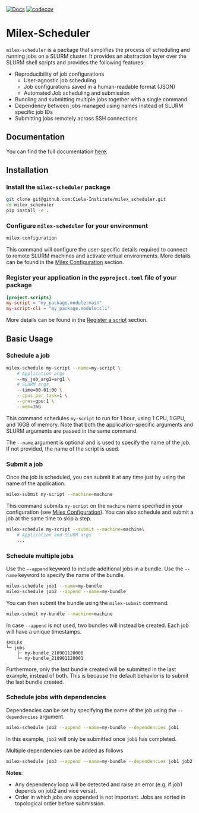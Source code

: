 [![Docs](https://readthedocs.org/projects/milex-scheduler/badge/?version=latest)](https://milex-scheduler.readthedocs.io/en/latest/?badge=latest)
[![codecov](https://codecov.io/gh/Ciela-Institute/milex_scheduler/graph/badge.svg?token=Pk5zRgoJCb)](https://codecov.io/gh/Ciela-Institute/milex_scheduler)

# Milex-Scheduler

`milex-scheduler` is a package that simplifies the process of scheduling and
running jobs on a SLURM cluster. It provides an abstraction layer over the SLURM
shell scripts and provides the following features:

- Reproducibility of job configurations
  - User-agnostic job scheduling
  - Job configurations saved in a human-readable format (JSON)
  - Automated Job scheduling and submission
- Bundling and submitting multiple jobs together with a single command
- Dependency between jobs managed using names instead of SLURM specific job IDs
- Submitting jobs remotely across SSH connections

## Documentation

You can find the full documentation [here](https://milex-scheduler.readthedocs.io/en/latest/).

## Installation

### Install the `milex-scheduler` package

```bash
git clone git@github.com:Ciela-Institute/milex_scheduler.git
cd milex_scheduler
pip install -e .
```

### Configure `milex-scheduler` for your environment

```bash
milex-configuration
```

This command will configure the user-specific details required to connect to
remote SLURM machines and activate virtual environments.
More details can be found in the [Milex Configuration](#Milex-Configuration) section.

### Register your application in the `pyproject.toml` file of your package

```toml
[project.scripts]
my-script = "my_package.module:main"
my-script-cli = "my_package.module:cli"
```

More details can be found in the [Register a script](#Register-a-script)
section.

## Basic Usage

### Schedule a job

```bash
milex-schedule my-script --name=my-script \
    # Application args
    --my_job_arg1=arg1 \
    # SLURM args
    --time=00-01:00 \
    --cpus_per_task=1 \
    --gres=gpu:1 \
    --mem=16G
```

This command schedules `my-script` to run for 1 hour, using 1 CPU, 1 GPU, and
16GB of memory. Note that both the application-specific arguments and SLURM
arguments are passed in the same command.

The `--name` argument is optional and is used to specify the name of the job. If
not provided, the name of the script is used.

### Submit a job

Once the job is scheduled, you can submit it at any time just by using the name
of the application.

```bash
milex-submit my-script --machine=machine
```

This command submits `my-script` on the `machine` name specified in your
configuration (see [Milex Configuration](#Milex-Configuration)). You can also
schedule and submit a job at the same time to skip a step.

```bash
milex-schedule my-script --submit --machine=machine\
    # Application and SLURM args
    ...
```

### Schedule multiple jobs

Use the `--append` keyword to include additional jobs in a bundle. Use the
`--name` keyword to specify the name of the bundle.

```bash
milex-schedule job1 --name=my-bundle
milex-schedule job2 --append --name=my-bundle
```

You can then submit the bundle using the `milex-submit` command.
```bash
milex-submit my-bundle --machine=machine
```

In case `--append` is not used, two bundles will instead be created.
Each job will have a unique timestamps.
```
$MILEX
└─ jobs
    ├─ my-bundle_210901120000
    └─ my-bundle_210901120001
```
Furthermore, only the last bundle created will be submitted in the last example,
instead of both. This is because the default behavior is to submit the last bundle created.

<!--TODO:-->
<!--If you wanted to launch a bundle created previously to the last one, -->
<!--you can use the `--date` argument. The bundle submitted will be the -->
<!--one closest to the date specified (in an absolute sense).-->
<!--```bash-->
<!--```-->

### Schedule jobs with dependencies

Dependencies can be set by specifying the name of the job
using the `--dependencies` argument.
```bash
milex-schedule job2 --append --name=my-bundle --dependencies job1
```
In this example, `job2` will only be submitted once `job1` has completed.

Multiple dependencies can be added as follows
```bash
milex-schedule job3 --append --name=my-bundle --dependencies job1 job2
```

<!--TODO-->
<!--The `--dependency_type` argument specifies the type of dependency. The default-->
<!--is `afterany`.-->

**Notes**:

- Any dependency loop will be detected and raise an error (e.g. if job1 depends
  on job2 and vice versa).
- Order in which jobs are appended is not important. Jobs are sorted in
  topological order before submission.
  <!--- `--dependency_type` can be a list of same length as `--dependencies` or a-->
    <!--single value to be broadcasted.-->
